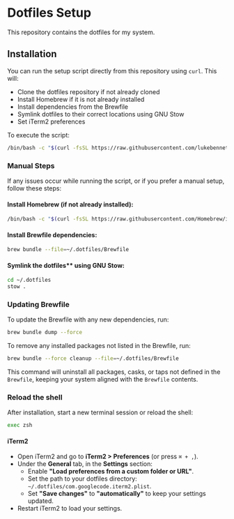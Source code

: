 # Dotfiles Setup

This repository contains the dotfiles for my system.

## Installation

You can run the setup script directly from this repository using `curl`. This will:

- Clone the dotfiles repository if not already cloned
- Install Homebrew if it is not already installed
- Install dependencies from the Brewfile
- Symlink dotfiles to their correct locations using GNU Stow
- Set iTerm2 preferences

To execute the script:

```bash
/bin/bash -c "$(curl -fsSL https://raw.githubusercontent.com/lukebennett88/dotfiles/main/setup.sh)"
```

### Manual Steps

If any issues occur while running the script, or if you prefer a manual setup, follow these steps:

#### Install Homebrew (if not already installed):

```bash
/bin/bash -c "$(curl -fsSL https://raw.githubusercontent.com/Homebrew/install/HEAD/install.sh)"
```

#### Install Brewfile dependencies:

```bash
brew bundle --file=~/.dotfiles/Brewfile
```

#### Symlink the dotfiles\*\* using GNU Stow:

```bash
cd ~/.dotfiles
stow .
```

### Updating Brewfile

To update the Brewfile with any new dependencies, run:

```bash
brew bundle dump --force
```

To remove any installed packages not listed in the Brewfile, run:

```bash
brew bundle --force cleanup --file=~/.dotfiles/Brewfile
```

This command will uninstall all packages, casks, or taps not defined in the `Brewfile`, keeping your system aligned with the `Brewfile` contents.

### Reload the shell

After installation, start a new terminal session or reload the shell:

```bash
exec zsh
```

#### iTerm2

- Open iTerm2 and go to **iTerm2 > Preferences** (or press `⌘ + ,`).
- Under the **General** tab, in the **Settings** section:
  - Enable **"Load preferences from a custom folder or URL"**.
  - Set the path to your dotfiles directory: `~/.dotfiles/com.googlecode.iterm2.plist`.
  - Set **"Save changes"** to **"automatically"** to keep your settings updated.
- Restart iTerm2 to load your settings.
